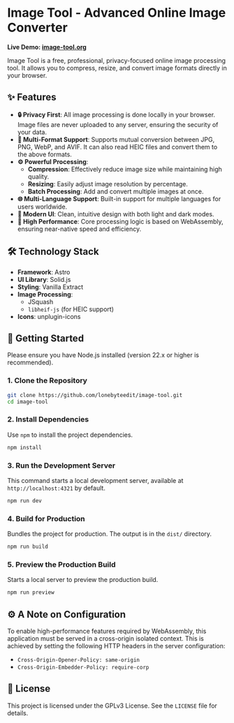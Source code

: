 # Image Tool - Advanced Online Image Converter

**Live Demo: [image-tool.org](https://image-tool.org)**

Image Tool is a free, professional, privacy-focused online image processing tool. It allows you to compress, resize, and convert image formats directly in your browser.

## ✨ Features

*   **🔒 Privacy First**: All image processing is done locally in your browser. Image files are never uploaded to any server, ensuring the security of your data.
*   **🔀 Multi-Format Support**: Supports mutual conversion between JPG, PNG, WebP, and AVIF. It can also read HEIC files and convert them to the above formats.
*   **⚙️ Powerful Processing**:
    *   **Compression**: Effectively reduce image size while maintaining high quality.
    *   **Resizing**: Easily adjust image resolution by percentage.
    *   **Batch Processing**: Add and convert multiple images at once.
*   **🌐 Multi-Language Support**: Built-in support for multiple languages for users worldwide.
*   **🎨 Modern UI**: Clean, intuitive design with both light and dark modes.
*   **🚀 High Performance**: Core processing logic is based on WebAssembly, ensuring near-native speed and efficiency.

## 🛠️ Technology Stack

*   **Framework**: Astro
*   **UI Library**: Solid.js
*   **Styling**: Vanilla Extract
*   **Image Processing**:
    *   JSquash
    *   `libheif-js` (for HEIC support)
*   **Icons**: unplugin-icons

## 🚀 Getting Started

Please ensure you have Node.js installed (version 22.x or higher is recommended).

### 1. Clone the Repository
```bash
git clone https://github.com/lonebyteedit/image-tool.git
cd image-tool
```

### 2. Install Dependencies
Use `npm` to install the project dependencies.
```bash
npm install
```

### 3. Run the Development Server
This command starts a local development server, available at `http://localhost:4321` by default.
```bash
npm run dev
```

### 4. Build for Production
Bundles the project for production. The output is in the `dist/` directory.
```bash
npm run build
```

### 5. Preview the Production Build
Starts a local server to preview the production build.
```bash
npm run preview
```

## ⚙️ A Note on Configuration

To enable high-performance features required by WebAssembly, this application must be served in a cross-origin isolated context. This is achieved by setting the following HTTP headers in the server configuration:

*   `Cross-Origin-Opener-Policy: same-origin`
*   `Cross-Origin-Embedder-Policy: require-corp`

## 📄 License

This project is licensed under the GPLv3 License. See the `LICENSE` file for details.